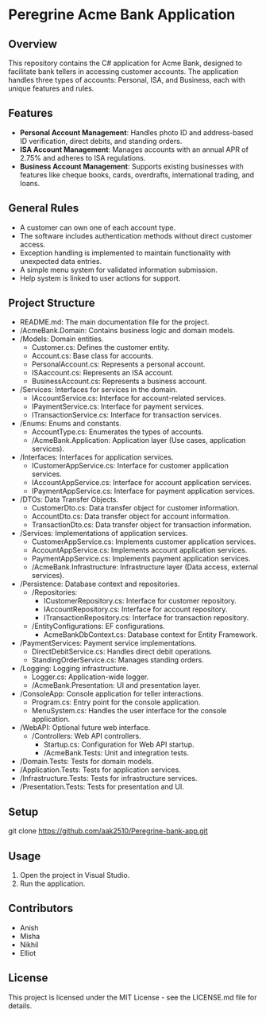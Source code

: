 # Peregrine Acme Bank Application

## Overview

This repository contains the C# application for Acme Bank, designed to facilitate bank tellers in accessing customer accounts. The application handles three types of accounts: Personal, ISA, and Business, each with unique features and rules.

## Features

- **Personal Account Management**: Handles photo ID and address-based ID verification, direct debits, and standing orders.
- **ISA Account Management**: Manages accounts with an annual APR of 2.75% and adheres to ISA regulations.
- **Business Account Management**: Supports existing businesses with features like cheque books, cards, overdrafts, international trading, and loans.

## General Rules

- A customer can own one of each account type.
- The software includes authentication methods without direct customer access.
- Exception handling is implemented to maintain functionality with unexpected data entries.
- A simple menu system for validated information submission.
- Help system is linked to user actions for support.

## Project Structure

- README.md: The main documentation file for the project.
- /AcmeBank.Domain: Contains business logic and domain models.
- /Models: Domain entities.
  - Customer.cs: Defines the customer entity.
  - Account.cs: Base class for accounts.
  - PersonalAccount.cs: Represents a personal account.
  - ISAaccount.cs: Represents an ISA account.
  - BusinessAccount.cs: Represents a business account.
- /Services: Interfaces for services in the domain.
  - IAccountService.cs: Interface for account-related services.
  - IPaymentService.cs: Interface for payment services.
  - ITransactionService.cs: Interface for transaction services.
- /Enums: Enums and constants.
  - AccountType.cs: Enumerates the types of accounts.
  - /AcmeBank.Application: Application layer (Use cases, application services).
- /Interfaces: Interfaces for application services.
  - ICustomerAppService.cs: Interface for customer application services.
  - IAccountAppService.cs: Interface for account application services.
  - IPaymentAppService.cs: Interface for payment application services.
- /DTOs: Data Transfer Objects.
  - CustomerDto.cs: Data transfer object for customer information.
  - AccountDto.cs: Data transfer object for account information.
  - TransactionDto.cs: Data transfer object for transaction information.
- /Services: Implementations of application services.
  - CustomerAppService.cs: Implements customer application services.
  - AccountAppService.cs: Implements account application services.
  - PaymentAppService.cs: Implements payment application services.
  - /AcmeBank.Infrastructure: Infrastructure layer (Data access, external services).
- /Persistence: Database context and repositories.
    - /Repositories:
      - ICustomerRepository.cs: Interface for customer repository.
      - IAccountRepository.cs: Interface for account repository.
      - ITransactionRepository.cs: Interface for transaction repository.
    - /EntityConfigurations: EF configurations.
      - AcmeBankDbContext.cs: Database context for Entity Framework.
- /PaymentServices: Payment service implementations.
  - DirectDebitService.cs: Handles direct debit operations.
  - StandingOrderService.cs: Manages standing orders.
- /Logging: Logging infrastructure.
  - Logger.cs: Application-wide logger.
  - /AcmeBank.Presentation: UI and presentation layer.
- /ConsoleApp: Console application for teller interactions.
  - Program.cs: Entry point for the console application.
  - MenuSystem.cs: Handles the user interface for the console application.
- /WebAPI: Optional future web interface.
    - /Controllers: Web API controllers.
      - Startup.cs: Configuration for Web API startup.
      - /AcmeBank.Tests: Unit and integration tests.
- /Domain.Tests: Tests for domain models.
- /Application.Tests: Tests for application services.
- /Infrastructure.Tests: Tests for infrastructure services.
- /Presentation.Tests: Tests for presentation and UI.

## Setup

git clone https://github.com/aak2510/Peregrine-bank-app.git

## Usage

1. Open the project in Visual Studio.
2. Run the application.

## Contributors

- Anish
- Misha
- Nikhil
- Elliot

## License

This project is licensed under the MIT License - see the LICENSE.md file for details.

